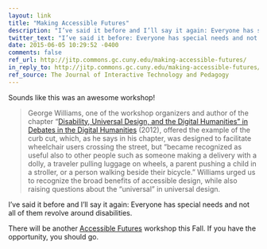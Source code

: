 ```yaml
---
layout: link
title: "Making Accessible Futures"
description: "I’ve said it before and I’ll say it again: Everyone has special needs and not all of them revolve around disabilities."
twitter_text: "I’ve said it before: Everyone has special needs and not all of them revolve around disabilities."
date: 2015-06-05 10:29:52 -0400
comments: false
ref_url: http://jitp.commons.gc.cuny.edu/making-accessible-futures/
in_reply_to: http://jitp.commons.gc.cuny.edu/making-accessible-futures/
ref_source: The Journal of Interactive Technology and Pedagogy
---
```


Sounds like this was an awesome workshop!

> George Williams, one of the workshop organizers and author of the chapter “[Disability, Universal Design, and the Digital Humanities” in Debates in the Digital Humanities](http://dhdebates.gc.cuny.edu/debates/text/44) (2012), offered the example of the curb cut, which, as he says in his chapter, was designed to facilitate wheelchair users crossing the street, but “became recognized as useful also to other people such as someone making a delivery with a dolly, a traveler pulling luggage on wheels, a parent pushing a child in a stroller, or a person walking beside their bicycle.” Williams urged us to recognize the broad benefits of accessible design, while also raising questions about the “universal” in universal design.

I’ve said it before and I’ll say it again: Everyone has special needs and not all of them revolve around disabilities.

There will be another [Accessible Futures](http://www.accessiblefuture.org/) workshop this Fall. If you have the opportunity, you should go.